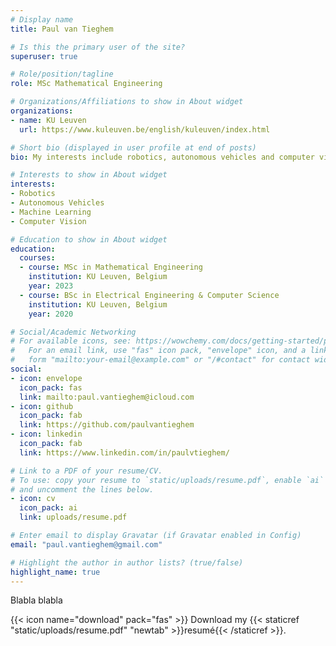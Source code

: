 ```yaml
---
# Display name
title: Paul van Tieghem

# Is this the primary user of the site?
superuser: true

# Role/position/tagline
role: MSc Mathematical Engineering

# Organizations/Affiliations to show in About widget
organizations:
- name: KU Leuven
  url: https://www.kuleuven.be/english/kuleuven/index.html

# Short bio (displayed in user profile at end of posts)
bio: My interests include robotics, autonomous vehicles and computer vision.

# Interests to show in About widget
interests:
- Robotics
- Autonomous Vehicles
- Machine Learning
- Computer Vision

# Education to show in About widget
education:
  courses:
  - course: MSc in Mathematical Engineering
    institution: KU Leuven, Belgium
    year: 2023
  - course: BSc in Electrical Engineering & Computer Science
    institution: KU Leuven, Belgium
    year: 2020

# Social/Academic Networking
# For available icons, see: https://wowchemy.com/docs/getting-started/page-builder/#icons
#   For an email link, use "fas" icon pack, "envelope" icon, and a link in the
#   form "mailto:your-email@example.com" or "/#contact" for contact widget.
social:
- icon: envelope
  icon_pack: fas
  link: mailto:paul.vantieghem@icloud.com
- icon: github
  icon_pack: fab
  link: https://github.com/paulvantieghem
- icon: linkedin
  icon_pack: fab
  link: https://www.linkedin.com/in/paulvtieghem/

# Link to a PDF of your resume/CV.
# To use: copy your resume to `static/uploads/resume.pdf`, enable `ai` icons in `params.toml`, 
# and uncomment the lines below.
- icon: cv
  icon_pack: ai
  link: uploads/resume.pdf

# Enter email to display Gravatar (if Gravatar enabled in Config)
email: "paul.vantieghem@gmail.com"

# Highlight the author in author lists? (true/false)
highlight_name: true
---
```


Blabla blabla

{{< icon name="download" pack="fas" >}} Download my {{< staticref "static/uploads/resume.pdf" "newtab" >}}resumé{{< /staticref >}}.
